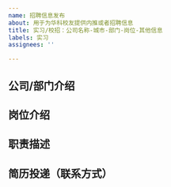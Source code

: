 ```yaml
---
name: 招聘信息发布
about: 用于为华科校友提供内推或者招聘信息
title: 实习/校招：公司名称-城市-部门-岗位-其他信息
labels: 实习
assignees: ''

---
```


## 公司/部门介绍

## 岗位介绍

## 职责描述

## 简历投递（联系方式）
